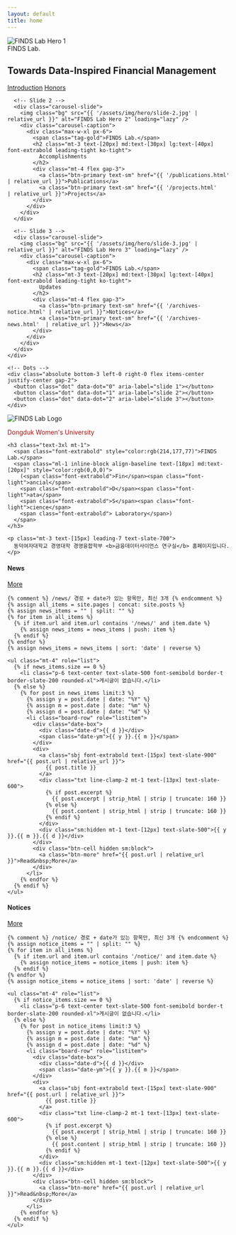 ```yaml
---
layout: default
title: home
---
```


<!-- ======================= Home Hero / Intro / News ======================= -->

<!-- Hero -->
<section class="max-w-7xl mx-auto px-4 mt-6">
  <div class="carousel" id="carousel" aria-roledescription="carousel">
    <div class="carousel-track" id="carouselTrack">
      <!-- Slide 1 -->
      <div class="carousel-slide">
        <img class="bg" src="{{ '/assets/img/hero/slide-1.jpg' | relative_url }}" alt="FINDS Lab Hero 1" loading="eager" />
        <div class="carousel-caption">
          <div class="max-w-xl px-6">
            <span class="tag-gold">FINDS Lab.</span>
            <h1 class="mt-3 text-[20px] md:text-[30px] lg:text-[40px] font-extrabold leading-tight ko-tight">
              Towards Data-Inspired Financial Management
            </h1>
            <div class="mt-4 flex gap-3">
              <a class="btn-primary text-sm" href="{{ '/about-introduction.html' | relative_url }}">Introduction</a>
              <a class="btn-primary text-sm" href="{{ '/about-honors.html' | relative_url }}">Honors</a>
            </div>
          </div>
        </div>
      </div>

      <!-- Slide 2 -->
      <div class="carousel-slide">
        <img class="bg" src="{{ '/assets/img/hero/slide-2.jpg' | relative_url }}" alt="FINDS Lab Hero 2" loading="lazy" />
        <div class="carousel-caption">
          <div class="max-w-xl px-6">
            <span class="tag-gold">FINDS Lab.</span>
            <h2 class="mt-3 text-[20px] md:text-[30px] lg:text-[40px] font-extrabold leading-tight ko-tight">
              Accomplishments
            </h2>
            <div class="mt-4 flex gap-3">
              <a class="btn-primary text-sm" href="{{ '/publications.html' | relative_url }}">Publications</a>
              <a class="btn-primary text-sm" href="{{ '/projects.html'     | relative_url }}">Projects</a>
            </div>
          </div>
        </div>
      </div>

      <!-- Slide 3 -->
      <div class="carousel-slide">
        <img class="bg" src="{{ '/assets/img/hero/slide-3.jpg' | relative_url }}" alt="FINDS Lab Hero 3" loading="lazy" />
        <div class="carousel-caption">
          <div class="max-w-xl px-6">
            <span class="tag-gold">FINDS Lab.</span>
            <h2 class="mt-3 text-[20px] md:text-[30px] lg:text-[40px] font-extrabold leading-tight ko-tight">
              Updates
            </h2>
            <div class="mt-4 flex gap-3">
              <a class="btn-primary text-sm" href="{{ '/archives-notice.html' | relative_url }}">Notices</a>
              <a class="btn-primary text-sm" href="{{ '/archives-news.html'  | relative_url }}">News</a>
            </div>
          </div>
        </div>
      </div>
    </div>

    <!-- Dots -->
    <div class="absolute bottom-3 left-0 right-0 flex items-center justify-center gap-2">
      <button class="dot" data-dot="0" aria-label="slide 1"></button>
      <button class="dot" data-dot="1" aria-label="slide 2"></button>
      <button class="dot" data-dot="2" aria-label="slide 3"></button>
    </div>
  </div>
</section>

<!-- Intro -->
<section class="max-w-7xl mx-auto px-4 mt-10 grid lg:grid-cols-[auto,1fr] gap-4 items-center">
  <div>
    <img src="{{ '/assets/img/brand/logo-finds.png' | relative_url }}"
         alt="FINDS Lab Logo"
         class="w-40 h-40 object-contain rounded-xl ring-1 ring-slate-200 bg-white p-3" />
  </div>

  <div>
    <p class="text-2xl font-extrabold tracking-tight" style="color:rgb(172,14,14)">Dongduk Women's University</p>

    <h3 class="text-3xl mt-1">
      <span class="font-extrabold" style="color:rgb(214,177,77)">FINDS Lab.</span>
      <span class="ml-1 inline-block align-baseline text-[18px] md:text-[20px]" style="color:rgb(0,0,0)">
        (<span class="font-extrabold">Fin</span><span class="font-light">ancial</span>
        <span class="font-extrabold">D</span><span class="font-light">ata</span>
        <span class="font-extrabold">S</span><span class="font-light">cience</span>
        <span class="font-extrabold"> Laboratory</span>)
      </span>
    </h3>

    <p class="mt-3 text-[15px] leading-7 text-slate-700">
      동덕여자대학교 경영대학 경영융합학부 <b>금융데이터사이언스 연구실</b> 홈페이지입니다.
    </p>
  </div>
</section>

<!-- ===== News & Notices (archive-style rows) ===== -->
<!-- 동일 포맷을 위해 board-row 스타일(archives와 동일)을 간단히 포함 -->
<style>
  .date-box{display:flex;flex-direction:column;align-items:center;justify-content:center;width:64px}
  .date-d{font-weight:900;font-size:22px;line-height:1;color:#111827}
  .date-ym{font-weight:800;font-size:12px;color:#6b7280}
  .line-clamp-2{display:-webkit-box;-webkit-line-clamp:2;-webkit-box-orient:vertical;overflow:hidden}
  .board-row{display:grid;grid-template-columns:88px 1fr 84px;gap:14px;align-items:center;padding:14px 16px;border-bottom:1px solid #e5e7eb}
  @media (max-width:640px){
    .board-row{grid-template-columns:64px 1fr;gap:10px}
    .board-row .btn-cell{grid-column:1/-1;justify-self:end}
  }
  .btn-more{display:inline-flex;align-items:center;justify-content:center;border:1px solid #e5e7eb;border-radius:.6rem;padding:.35rem .6rem;font-weight:800;font-size:12px}
  .btn-more:hover{background:#f8fafc}
  .sbj a:hover{text-decoration:underline;text-underline-offset:3px}
</style>

<section class="max-w-7xl mx-auto px-4 mt-12 grid grid-cols-1 md:grid-cols-2 gap-6">
  <!-- News: 최신 3개 (archive-style) -->
  <div id="news-panel" class="home-panel min-w-0">
    <div class="flex items-center justify-between gap-3">
      <h4 class="text-xl font-extrabold m-0">News</h4>
      <a class="warm-underline font-bold shrink-0" href="{{ '/archives-news.html' | relative_url }}">More</a>
    </div>

    {% comment %} /news/ 경로 + date가 있는 항목만, 최신 3개 {% endcomment %}
    {% assign all_items = site.pages | concat: site.posts %}
    {% assign news_items = "" | split: "" %}
    {% for item in all_items %}
      {% if item.url and item.url contains '/news/' and item.date %}
        {% assign news_items = news_items | push: item %}
      {% endif %}
    {% endfor %}
    {% assign news_items = news_items | sort: 'date' | reverse %}

    <ul class="mt-4" role="list">
      {% if news_items.size == 0 %}
        <li class="p-6 text-center text-slate-500 font-semibold border-t border-slate-200 rounded-xl">게시글이 없습니다.</li>
      {% else %}
        {% for post in news_items limit:3 %}
          {% assign y = post.date | date: "%Y" %}
          {% assign m = post.date | date: "%m" %}
          {% assign d = post.date | date: "%d" %}
          <li class="board-row" role="listitem">
            <div class="date-box">
              <div class="date-d">{{ d }}</div>
              <span class="date-ym">{{ y }}.{{ m }}</span>
            </div>
            <div>
              <a class="sbj font-extrabold text-[15px] text-slate-900" href="{{ post.url | relative_url }}">
                {{ post.title }}
              </a>
              <div class="txt line-clamp-2 mt-1 text-[13px] text-slate-600">
                {% if post.excerpt %}
                  {{ post.excerpt | strip_html | strip | truncate: 160 }}
                {% else %}
                  {{ post.content | strip_html | strip | truncate: 160 }}
                {% endif %}
              </div>
              <div class="sm:hidden mt-1 text-[12px] text-slate-500">{{ y }}.{{ m }}.{{ d }}</div>
            </div>
            <div class="btn-cell hidden sm:block">
              <a class="btn-more" href="{{ post.url | relative_url }}">Read&nbsp;More</a>
            </div>
          </li>
        {% endfor %}
      {% endif %}
    </ul>
  </div>

  <!-- Notices: 최신 3개 (archive-style) -->
  <div id="notice-panel" class="home-panel min-w-0">
    <div class="flex items-center justify-between gap-3">
      <h4 class="text-xl font-extrabold m-0">Notices</h4>
      <a class="warm-underline font-bold shrink-0" href="{{ '/archives-notice.html' | relative_url }}">More</a>
    </div>

    {% comment %} /notice/ 경로 + date가 있는 항목만, 최신 3개 {% endcomment %}
    {% assign notice_items = "" | split: "" %}
    {% for item in all_items %}
      {% if item.url and item.url contains '/notice/' and item.date %}
        {% assign notice_items = notice_items | push: item %}
      {% endif %}
    {% endfor %}
    {% assign notice_items = notice_items | sort: 'date' | reverse %}

    <ul class="mt-4" role="list">
      {% if notice_items.size == 0 %}
        <li class="p-6 text-center text-slate-500 font-semibold border-t border-slate-200 rounded-xl">게시글이 없습니다.</li>
      {% else %}
        {% for post in notice_items limit:3 %}
          {% assign y = post.date | date: "%Y" %}
          {% assign m = post.date | date: "%m" %}
          {% assign d = post.date | date: "%d" %}
          <li class="board-row" role="listitem">
            <div class="date-box">
              <div class="date-d">{{ d }}</div>
              <span class="date-ym">{{ y }}.{{ m }}</span>
            </div>
            <div>
              <a class="sbj font-extrabold text-[15px] text-slate-900" href="{{ post.url | relative_url }}">
                {{ post.title }}
              </a>
              <div class="txt line-clamp-2 mt-1 text-[13px] text-slate-600">
                {% if post.excerpt %}
                  {{ post.excerpt | strip_html | strip | truncate: 160 }}
                {% else %}
                  {{ post.content | strip_html | strip | truncate: 160 }}
                {% endif %}
              </div>
              <div class="sm:hidden mt-1 text-[12px] text-slate-500">{{ y }}.{{ m }}.{{ d }}</div>
            </div>
            <div class="btn-cell hidden sm:block">
              <a class="btn-more" href="{{ post.url | relative_url }}">Read&nbsp;More</a>
            </div>
          </li>
        {% endfor %}
      {% endif %}
    </ul>
  </div>
</section>

<!-- ====== Page-only JS (헤더/푸터와 분리) ====== -->
<script>
  // 캐러셀
  (function(){
    const track = document.getElementById('carouselTrack');
    const dots  = Array.from(document.querySelectorAll('[data-dot]'));
    if (!track || !dots.length) return;

    let idx = 0;
    const total = track.children.length;
    let timer;

    function go(i){
      idx = (i + total) % total;
      track.style.transform = `translateX(-${idx * 100}%)`;
      dots.forEach((d, j) => d.classList.toggle('active', j === idx));
    }

    function auto(){ timer = setInterval(() => go(idx + 1), 5000); }

    dots.forEach((d) => d.addEventListener('click', () => {
      clearInterval(timer); go(+d.dataset.dot); auto();
    }));

    go(0); auto();

    document.addEventListener('visibilitychange', () => {
      if (document.hidden){ clearInterval(timer); } else { auto(); }
    });
  })();
</script>
